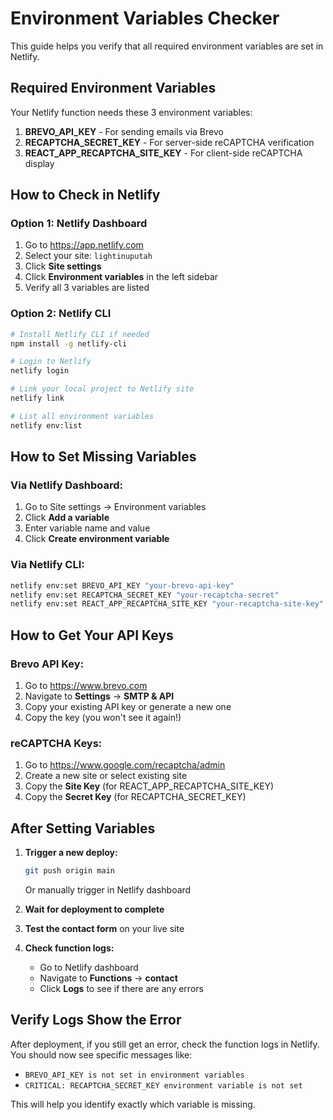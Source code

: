 # Environment Variables Checker

This guide helps you verify that all required environment variables are set in Netlify.

## Required Environment Variables

Your Netlify function needs these 3 environment variables:

1. **BREVO_API_KEY** - For sending emails via Brevo
2. **RECAPTCHA_SECRET_KEY** - For server-side reCAPTCHA verification  
3. **REACT_APP_RECAPTCHA_SITE_KEY** - For client-side reCAPTCHA display

## How to Check in Netlify

### Option 1: Netlify Dashboard
1. Go to https://app.netlify.com
2. Select your site: `lightinuputah`
3. Click **Site settings**
4. Click **Environment variables** in the left sidebar
5. Verify all 3 variables are listed

### Option 2: Netlify CLI
```bash
# Install Netlify CLI if needed
npm install -g netlify-cli

# Login to Netlify
netlify login

# Link your local project to Netlify site
netlify link

# List all environment variables
netlify env:list
```

## How to Set Missing Variables

### Via Netlify Dashboard:
1. Go to Site settings → Environment variables
2. Click **Add a variable**
3. Enter variable name and value
4. Click **Create environment variable**

### Via Netlify CLI:
```bash
netlify env:set BREVO_API_KEY "your-brevo-api-key"
netlify env:set RECAPTCHA_SECRET_KEY "your-recaptcha-secret"
netlify env:set REACT_APP_RECAPTCHA_SITE_KEY "your-recaptcha-site-key"
```

## How to Get Your API Keys

### Brevo API Key:
1. Go to https://www.brevo.com
2. Navigate to **Settings** → **SMTP & API**
3. Copy your existing API key or generate a new one
4. Copy the key (you won't see it again!)

### reCAPTCHA Keys:
1. Go to https://www.google.com/recaptcha/admin
2. Create a new site or select existing site
3. Copy the **Site Key** (for REACT_APP_RECAPTCHA_SITE_KEY)
4. Copy the **Secret Key** (for RECAPTCHA_SECRET_KEY)

## After Setting Variables

1. **Trigger a new deploy:**
   ```bash
   git push origin main
   ```
   Or manually trigger in Netlify dashboard

2. **Wait for deployment to complete**

3. **Test the contact form** on your live site

4. **Check function logs:**
   - Go to Netlify dashboard
   - Navigate to **Functions** → **contact**
   - Click **Logs** to see if there are any errors

## Verify Logs Show the Error

After deployment, if you still get an error, check the function logs in Netlify. You should now see specific messages like:
- `BREVO_API_KEY is not set in environment variables`
- `CRITICAL: RECAPTCHA_SECRET_KEY environment variable is not set`

This will help you identify exactly which variable is missing.


